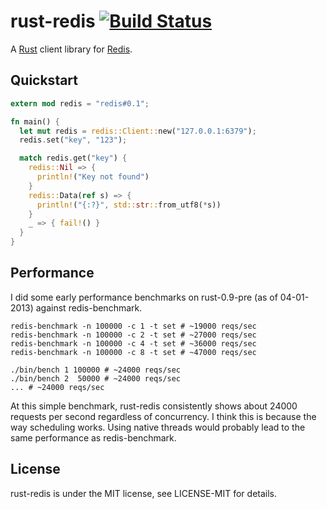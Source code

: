 # rust-redis [![Build Status][travis-image]][travis-link]

[travis-image]: https://travis-ci.org/mneumann/rust-redis.png?branch=master
[travis-link]: https://travis-ci.org/mneumann/rust-redis

A [Rust][rust-home] client library for [Redis][redis-home].

[rust-home]: http://www.rust-lang.org
[redis-home]: http://redis.io

## Quickstart

```rust
extern mod redis = "redis#0.1";

fn main() {
  let mut redis = redis::Client::new("127.0.0.1:6379");
  redis.set("key", "123");

  match redis.get("key") {
    redis::Nil => {
      println!("Key not found")
    }
    redis::Data(ref s) => {
      println!("{:?}", std::str::from_utf8(*s))
    }
    _ => { fail!() }
  }
}
```

## Performance

I did some early performance benchmarks on rust-0.9-pre (as of 04-01-2013)
against redis-benchmark.

    redis-benchmark -n 100000 -c 1 -t set # ~19000 reqs/sec
    redis-benchmark -n 100000 -c 2 -t set # ~27000 reqs/sec
    redis-benchmark -n 100000 -c 4 -t set # ~36000 reqs/sec
    redis-benchmark -n 100000 -c 8 -t set # ~47000 reqs/sec

    ./bin/bench 1 100000 # ~24000 reqs/sec
    ./bin/bench 2  50000 # ~24000 reqs/sec
    ... # ~24000 reqs/sec

At this simple benchmark, rust-redis consistently shows about 24000 requests
per second regardless of concurrency. I think this is because the way
scheduling works. Using native threads would probably lead to the same
performance as redis-benchmark.

## License

rust-redis is under the MIT license, see LICENSE-MIT for details.

